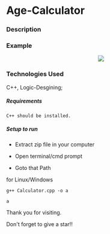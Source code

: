 # Age-Calculator

### Description

### Example
<p align="center">
  <img src="https://github.com/RANJEET16520/Age-Calculator/tree/master/Images/Age.jpg"/>
</p>


### Technologies Used

C++, Logic-Desgining;

##### Requirements
```
C++ should be installed.
```

##### Setup to run

+ Extract zip file in your computer

+ Open terminal/cmd prompt

+ Goto that Path

for Linux/Windows
```
g++ Calculator.cpp -o a

a
```


Thank you for visiting.

Don't forget to give a star!!
